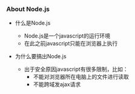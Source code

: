 ### About Node.js

- 什么是Node.js

  - Node.js是一个javascript的运行环境
  - 在此之前javascript只能在浏览器上执行

- 为什么要搞出Node.js

  - 出于安全原因javascript有很多限制，比如：
    - 不能对浏览器所在电脑上的文件进行读取
    - 不能跨域发ajax请求